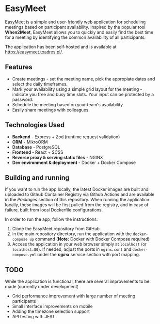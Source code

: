 # **EasyMeet**

EasyMeet is a simple and user-friendly web application for scheduling meetings based on participant availability. Inspired by the popular tool **When2Meet**, EasyMeet allows you to quickly and easily find the best time for a meeting by identifying the common availability of all participants.

The application has been self-hosted and is available at https://easymeet.toadres.pl/.

## Features

- Create meetings - set the meeting name, pick the appropiate dates and select the daily timeframes.
- Mark your availability using a simple grid layout for the meeting - indicate you free and busy time slots. Your input can be protected by a password.
- Schedule the meeting based on your team's availability.
 - Easily share meetings with colleagues.
 
##  Technologies Used
- **Backend** - Express + Zod (runtime request validation)
- **ORM** - MikroORM
- **Database** - PostgreSQL
- **Frontend** - React + SCSS
- **Reverse proxy & serving static files** - NGINX
- **Dev environment & deployment** - Docker + Docker Compose

##  Building and running

If you want to run the app locally, the latest Docker images are built and uploaded to Github Container Registry via Github Actions and are available in the *Packages* section of this repository. When running the application locally, these images will be first pulled from the registry, and in case of failure, built from local Dockerfile configurations.

 In order to run the app, follow the instructions:

1. Clone the EasyMeet repository from GitHub.
2. In the main repository directory, run the application with the `docker-compose up` command
(**Note:** Docker with Docker Compose required)
3. Access the application in your web browser simply at `localhost` (or `localhost:80`). If needed, adjust the ports in `nginx.conf` and `docker-compose.yml` under the ***nginx*** service section with port mapping.

## TODO
While the application is functional, there are several improvements to be made (currently under development)
- Grid performance improvement with large number of meeting participants
- Small interface improvements on mobile
- Adding the timezone selection support
- API testing with JEST
